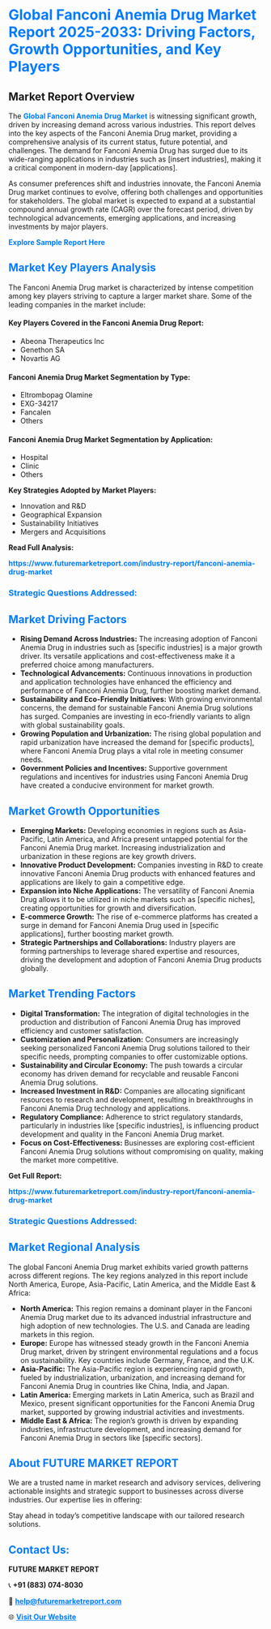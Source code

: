 <h1 style="color: #007BFF;">Global Fanconi Anemia Drug Market Report 2025-2033: Driving Factors, Growth Opportunities, and Key Players</h1>

<section id="overview">
<h2>Market Report Overview</h2>
<p>The <a href="https://www.futuremarketreport.com/industry-report/fanconi-anemia-drug-market" style="color: #007BFF; text-decoration: none;"><strong>Global Fanconi Anemia Drug Market</strong></a> is witnessing significant growth, driven by increasing demand across various industries. This report delves into the key aspects of the Fanconi Anemia Drug market, providing a comprehensive analysis of its current status, future potential, and challenges. The demand for Fanconi Anemia Drug has surged due to its wide-ranging applications in industries such as [insert industries], making it a critical component in modern-day [applications].</p>
<p>As consumer preferences shift and industries innovate, the Fanconi Anemia Drug market continues to evolve, offering both challenges and opportunities for stakeholders. The global market is expected to expand at a substantial compound annual growth rate (CAGR) over the forecast period, driven by technological advancements, emerging applications, and increasing investments by major players.</p>
</section>

<section id="overview">
<p><a href="https://www.futuremarketreport.com/request-sample/reportId=53530" style="color: #007BFF; text-decoration: none;"><strong>Explore Sample Report Here</strong></a></p>
</section>

<section id="key-players">
<h2 style="color: #007BFF;">Market Key Players Analysis</h2>
<p>The Fanconi Anemia Drug market is characterized by intense competition among key players striving to capture a larger market share. Some of the leading companies in the market include:</p>
<h4>Key Players Covered in the Fanconi Anemia Drug Report:</h4>
<ul><li>Abeona Therapeutics Inc</li><li>Genethon SA</li><li>Novartis AG</li></ul>
<h4>Fanconi Anemia Drug Market Segmentation by Type:</h4>
<ul><li>Eltrombopag Olamine</li><li>EXG-34217</li><li>Fancalen</li><li>Others</li></ul>

<h4>Fanconi Anemia Drug Market Segmentation by Application:</h4>
<ul><li>Hospital</li><li>Clinic</li><li>Others</li></ul>
<p><strong>Key Strategies Adopted by Market Players:</strong></p>
<ul>
<li>Innovation and R&D</li>
<li>Geographical Expansion</li>
<li>Sustainability Initiatives</li>
<li>Mergers and Acquisitions</li>
</ul>
</section>

<section>
<p><strong>Read Full Analysis: </strong></p><a href="https://www.futuremarketreport.com/industry-report/fanconi-anemia-drug-market" style="color: #007BFF; text-decoration: none;"><strong>https://www.futuremarketreport.com/industry-report/fanconi-anemia-drug-market</strong></a>
<h3 style="color: #007BFF;">Strategic Questions Addressed:</h3>
</section>

<section id="driving-factors">
<h2 style="color: #007BFF;">Market Driving Factors</h2>
<ul>
<li><strong>Rising Demand Across Industries:</strong> The increasing adoption of Fanconi Anemia Drug in industries such as [specific industries] is a major growth driver. Its versatile applications and cost-effectiveness make it a preferred choice among manufacturers.</li>
<li><strong>Technological Advancements:</strong> Continuous innovations in production and application technologies have enhanced the efficiency and performance of Fanconi Anemia Drug, further boosting market demand.</li>
<li><strong>Sustainability and Eco-Friendly Initiatives:</strong> With growing environmental concerns, the demand for sustainable Fanconi Anemia Drug solutions has surged. Companies are investing in eco-friendly variants to align with global sustainability goals.</li>
<li><strong>Growing Population and Urbanization:</strong> The rising global population and rapid urbanization have increased the demand for [specific products], where Fanconi Anemia Drug plays a vital role in meeting consumer needs.</li>
<li><strong>Government Policies and Incentives:</strong> Supportive government regulations and incentives for industries using Fanconi Anemia Drug have created a conducive environment for market growth.</li>
</ul>
</section>

<section id="growth-opportunities">
<h2 style="color: #007BFF;">Market Growth Opportunities</h2>
<ul>
<li><strong>Emerging Markets:</strong> Developing economies in regions such as Asia-Pacific, Latin America, and Africa present untapped potential for the Fanconi Anemia Drug market. Increasing industrialization and urbanization in these regions are key growth drivers.</li>
<li><strong>Innovative Product Development:</strong> Companies investing in R&D to create innovative Fanconi Anemia Drug products with enhanced features and applications are likely to gain a competitive edge.</li>
<li><strong>Expansion into Niche Applications:</strong> The versatility of Fanconi Anemia Drug allows it to be utilized in niche markets such as [specific niches], creating opportunities for growth and diversification.</li>
<li><strong>E-commerce Growth:</strong> The rise of e-commerce platforms has created a surge in demand for Fanconi Anemia Drug used in [specific applications], further boosting market growth.</li>
<li><strong>Strategic Partnerships and Collaborations:</strong> Industry players are forming partnerships to leverage shared expertise and resources, driving the development and adoption of Fanconi Anemia Drug products globally.</li>
</ul>
</section>

<section id="trending-factors">
<h2 style="color: #007BFF;">Market Trending Factors</h2>
<ul>
<li><strong>Digital Transformation:</strong> The integration of digital technologies in the production and distribution of Fanconi Anemia Drug has improved efficiency and customer satisfaction.</li>
<li><strong>Customization and Personalization:</strong> Consumers are increasingly seeking personalized Fanconi Anemia Drug solutions tailored to their specific needs, prompting companies to offer customizable options.</li>
<li><strong>Sustainability and Circular Economy:</strong> The push towards a circular economy has driven demand for recyclable and reusable Fanconi Anemia Drug solutions.</li>
<li><strong>Increased Investment in R&D:</strong> Companies are allocating significant resources to research and development, resulting in breakthroughs in Fanconi Anemia Drug technology and applications.</li>
<li><strong>Regulatory Compliance:</strong> Adherence to strict regulatory standards, particularly in industries like [specific industries], is influencing product development and quality in the Fanconi Anemia Drug market.</li>
<li><strong>Focus on Cost-Effectiveness:</strong> Businesses are exploring cost-efficient Fanconi Anemia Drug solutions without compromising on quality, making the market more competitive.</li>
</ul>
</section>

<section>
<p><strong>Get Full Report: </strong></p><a href="https://www.futuremarketreport.com/industry-report/fanconi-anemia-drug-market" style="color: #007BFF; text-decoration: none;"><strong>https://www.futuremarketreport.com/industry-report/fanconi-anemia-drug-market</strong></a>
<h3 style="color: #007BFF;">Strategic Questions Addressed:</h3>
</section>


<section id="regional-analysis">
<h2 style="color: #007BFF;">Market Regional Analysis</h2>
<p>The global Fanconi Anemia Drug market exhibits varied growth patterns across different regions. The key regions analyzed in this report include North America, Europe, Asia-Pacific, Latin America, and the Middle East & Africa:</p>
<ul>
<li><strong>North America:</strong> This region remains a dominant player in the Fanconi Anemia Drug market due to its advanced industrial infrastructure and high adoption of new technologies. The U.S. and Canada are leading markets in this region.</li>
<li><strong>Europe:</strong> Europe has witnessed steady growth in the Fanconi Anemia Drug market, driven by stringent environmental regulations and a focus on sustainability. Key countries include Germany, France, and the U.K.</li>
<li><strong>Asia-Pacific:</strong> The Asia-Pacific region is experiencing rapid growth, fueled by industrialization, urbanization, and increasing demand for Fanconi Anemia Drug in countries like China, India, and Japan.</li>
<li><strong>Latin America:</strong> Emerging markets in Latin America, such as Brazil and Mexico, present significant opportunities for the Fanconi Anemia Drug market, supported by growing industrial activities and investments.</li>
<li><strong>Middle East & Africa:</strong> The region’s growth is driven by expanding industries, infrastructure development, and increasing demand for Fanconi Anemia Drug in sectors like [specific sectors].</li>
</ul>
</section>

<footer>
<h2 style="color: #007BFF;">About FUTURE MARKET REPORT</h2>
<p>We are a trusted name in market research and advisory services, delivering actionable insights and strategic support to businesses across diverse industries. Our expertise lies in offering:</p>

<p>Stay ahead in today’s competitive landscape with our tailored research solutions.</p>

<h2 style="color: #007BFF;">Contact Us:</h2>
<p><strong>FUTURE MARKET REPORT</strong></p>
<p>📞 <strong>+91 (883) 074-8030</strong></p>
<p>📧 <strong><a href="mailto:help@futuremarketreport.com" style="color: #007BFF;">help@futuremarketreport.com</a></strong></p>
<p>🌐 <strong><a href="https://www.futuremarketreport.com/" style="color: #007BFF;">Visit Our Website</a></strong></p>
</footer>